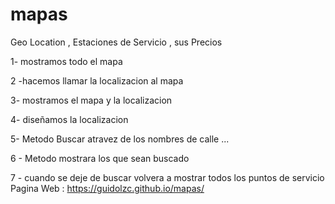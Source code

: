 # mapas
Geo  Location , Estaciones de Servicio , sus Precios 

1- mostramos todo el mapa 

2 -hacemos llamar la localizacion al mapa 

3- mostramos el mapa y la localizacion 

4- diseñamos la localizacion 

5- Metodo Buscar atravez de los nombres de calle ... 

6 - Metodo mostrara los que sean buscado 

7 - cuando se deje de buscar volvera a mostrar todos los puntos de servicio 
Pagina Web :
https://guidolzc.github.io/mapas/
